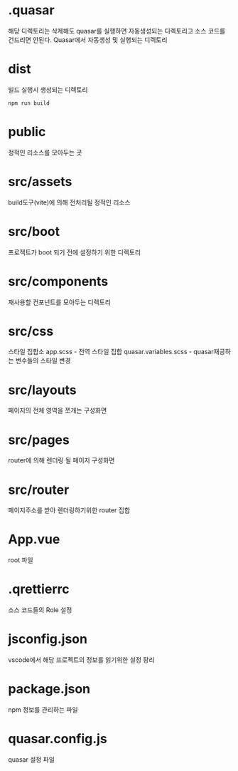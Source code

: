 # .quasar

해당 디렉토리는 삭제해도 quasar를 실행하면 자동생성되는 디렉토리고 소스 코드를 건드리면 안된다.
Quasar에서 자동생성 및 실행되는 디렉토리

# dist

빌드 실행시 생성되는 디렉토리

```sh
npm run build
```

# public

정적인 리소스를 모아두는 곳

# src/assets

build도구(vite)에 의해 전처리될 정적인 리소스

# src/boot

프로젝트가 boot 되기 전에 설정하기 위한 디렉토리

# src/components

재사용할 컨포넌트를 모아두는 디렉토리

# src/css

스타일 집합소
app.scss - 전역 스타일 집합
quasar.variables.scss - quasar재공하는 변수들의 스타일 변경

# src/layouts

페이지의 전체 영역을 쪼개는 구성화면

# src/pages

router에 의해 렌더링 될 페이지 구성화면

# src/router

페이지주소를 받아 렌더링하기위한 router 집합

# App.vue

root 파일

# .qrettierrc

소스 코드들의 Role 설정

# jsconfig.json

vscode에서 해당 프로젝트의 정보를 읽기위한 설정 팡리

# package.json

npm 정보를 관리하는 파일

# quasar.config.js

quasar 설정 파일
